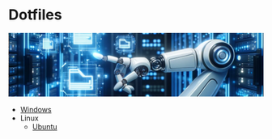 # Dotfiles

![](.images/README/README_1698151885106.png)

- [Windows](./Windows/README.md)
- Linux
  - [Ubuntu](./Linux/Ubuntu/README.md)  
